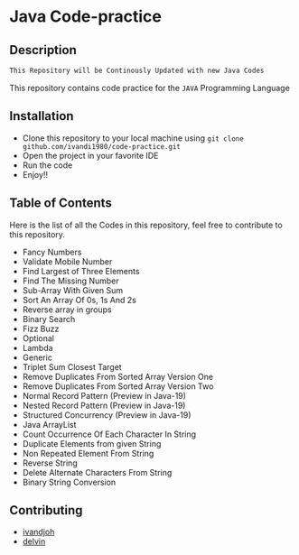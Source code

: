 # Java Code-practice

## Description

```bash
This Repository will be Continously Updated with new Java Codes
```

This repository contains code practice for the ```JAVA``` Programming Language

## Installation

- Clone this repository to your local machine using ```git clone github.com/ivandi1980/code-practice.git```
- Open the project in your favorite IDE
- Run the code
- Enjoy!!

## Table of Contents
Here is the list of all the Codes in this repository, feel free to contribute to this repository.
- Fancy Numbers
- Validate Mobile Number
- Find Largest of Three Elements
- Find The Missing Number
- Sub-Array With Given Sum
- Sort An Array Of 0s, 1s And 2s
- Reverse array in groups
- Binary Search
- Fizz Buzz
- Optional
- Lambda
- Generic
- Triplet Sum Closest Target
- Remove Duplicates From Sorted Array Version One
- Remove Duplicates From Sorted Array Version Two
- Normal Record Pattern (Preview in Java-19)
- Nested Record Pattern (Preview in Java-19)
- Structured Concurrency (Preview in Java-19)
- Java ArrayList
- Count Occurrence Of Each Character In String
- Duplicate Elements from given String
- Non Repeated Element From String
- Reverse String
- Delete Alternate Characters From String
- Binary String Conversion


## Contributing
- [ivandjoh](https://github.com/ivandi1980)
- [delvin](https://github.com/delvincakep)